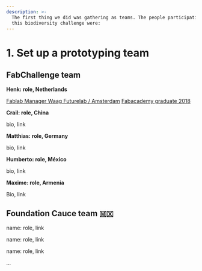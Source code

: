 ```yaml
---
description: >-
  The first thing we did was gathering as teams. The people participating in
  this biodiversity challenge were:
---
```


# 1. Set up a prototyping team

## FabChallenge team

**Henk: role, Netherlands**

[Fablab Manager Waag Futurelab / Amsterdam](https://waag.org/en/henk-buursen/)
[Fabacademy graduate 2018](http://fabacademy.org/2018/labs/fablabamsterdam/students/henk-buursen/)

**Crail: role, China**

bio, link

**Matthias: role, Germany**

bio, link

**Humberto: role, México**

bio, link

**Maxime: role, Armenia**

Bio, link

## Foundation Cauce team 🇲🇽

name: role, link

name: role, link

name: role, link

...
